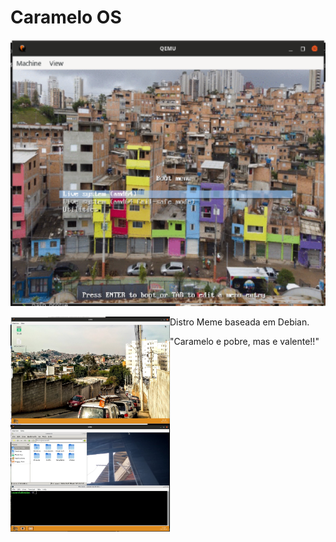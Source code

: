 
# Caramelo OS

<img width="512px" src="boot-os.png" alt="Tela de Boot">

<img align="left" width="255px" src="home.png" alt="Tela de home"><img align="left" width="255px" src="home-terminal-thunar.png" alt="Tela de home term thunar">



Distro Meme baseada em Debian.



"Caramelo e pobre, mas e valente!!"
